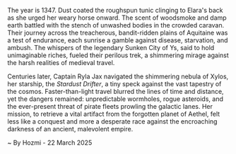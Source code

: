 
The year is 1347.  Dust coated the roughspun tunic clinging to Elara's back as she urged her weary horse onward.  The scent of woodsmoke and damp earth battled with the stench of unwashed bodies in the crowded caravan.  Their journey across the treacherous, bandit-ridden plains of Aquitaine was a test of endurance, each sunrise a gamble against disease, starvation, and ambush.  The whispers of the legendary Sunken City of Ys, said to hold unimaginable riches, fueled their perilous trek, a shimmering mirage against the harsh realities of medieval travel.


Centuries later, Captain Ryla Jax navigated the shimmering nebula of Xylos, her starship, the *Stardust Drifter*, a tiny speck against the vast tapestry of the cosmos.  Faster-than-light travel blurred the lines of time and distance, yet the dangers remained: unpredictable wormholes, rogue asteroids, and the ever-present threat of pirate fleets prowling the galactic lanes.  Her mission, to retrieve a vital artifact from the forgotten planet of Aethel, felt less like a conquest and more a desperate race against the encroaching darkness of an ancient, malevolent empire.

~ By Hozmi - 22 March 2025

